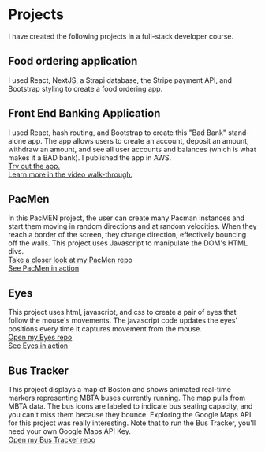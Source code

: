 # Projects
I have created the following projects in a full-stack developer course.

## Food ordering application
I used React, NextJS, a Strapi database, the Stripe payment API, and Bootstrap styling to create a food ordering app.

## Front End Banking Application
I used React, hash routing, and Bootstrap to create this "Bad Bank" stand-alone app.  The app allows users to create an account, deposit an amount, withdraw an amount, and see all user accounts and balances (which is what makes it a BAD bank).  I published the app in AWS.
<br>
<a href="http://katherine-hallissy-ayala-bankingapp.s3-website.us-east-2.amazonaws.com/#/">Try out the app.<a><br>
<a href="https://youtu.be/5HGQLQ_o7Pk">Learn more in the video walk-through.</a>

## PacMen
In this PacMEN project, the user can create many Pacman instances and start them moving in random directions and at random velocities. When they reach a border of the screen, they change direction, effectively bouncing off the walls. This project uses Javascript to manipulate the DOM's HTML divs.
<br>
<a href="https://github.com/KatherineHallissyAyala/PacMen">Take a closer look at my PacMen repo<a><br>
<a href="https://katherinehallissyayala.github.io/PacMen/">See PacMen in action</a>

## Eyes
This project uses html, javascript, and css to create a pair of eyes that follow the mouse's movements. The javascript code updates the eyes' positions every time it captures movement from the mouse.
<br>
<a href="https://github.com/KatherineHallissyAyala/eyes">Open my Eyes repo</a><br>
<a href="https://katherinehallissyayala.github.io/eyes/">See Eyes in action</a>

## Bus Tracker
This project displays a map of Boston and shows animated real-time markers representing MBTA buses currently running. The map pulls from MBTA data. The bus icons are labeled to indicate bus seating capacity, and you can't miss them because they bounce. Exploring the Google Maps API for this project was really interesting.  Note that to run the Bus Tracker, you'll need your own Google Maps API Key.
<br>
<a href="https://github.com/KatherineHallissyAyala/BusTracker">Open my Bus Tracker repo</a>

